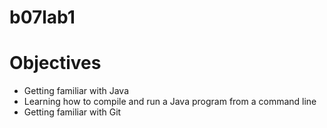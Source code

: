 # b07lab1

# Objectives 
- Getting familiar with Java 
- Learning how to compile and run a Java program from a command line  
- Getting familiar with Git 
